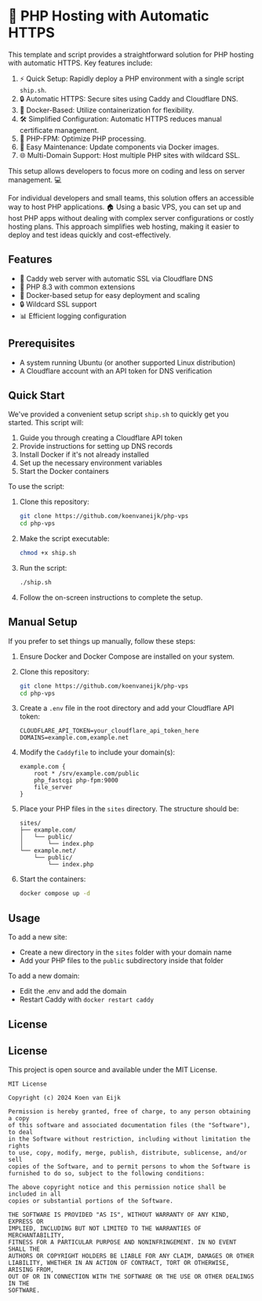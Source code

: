 # 🚀 PHP Hosting with Automatic HTTPS

This template and script provides a straightforward solution for PHP hosting with automatic HTTPS. Key features include:

1. ⚡ Quick Setup: Rapidly deploy a PHP environment with a single script `ship.sh`.
2. 🔒 Automatic HTTPS: Secure sites using Caddy and Cloudflare DNS.
3. 🐳 Docker-Based: Utilize containerization for flexibility.
4. 🛠️ Simplified Configuration: Automatic HTTPS reduces manual certificate management.
5. 🐘 PHP-FPM: Optimize PHP processing.
6. 🔄 Easy Maintenance: Update components via Docker images.
7. 🌐 Multi-Domain Support: Host multiple PHP sites with wildcard SSL.

This setup allows developers to focus more on coding and less on server management. 💻

For individual developers and small teams, this solution offers an accessible way to host PHP applications. 🏠 Using a basic VPS, you can set up and host PHP apps without dealing with complex server configurations or costly hosting plans. This approach simplifies web hosting, making it easier to deploy and test ideas quickly and cost-effectively.

## Features

- 🚀 Caddy web server with automatic SSL via Cloudflare DNS
- 🐘 PHP 8.3 with common extensions
- 🐳 Docker-based setup for easy deployment and scaling
- 🔒 Wildcard SSL support
- 📊 Efficient logging configuration

## Prerequisites

- A system running Ubuntu (or another supported Linux distribution)
- A Cloudflare account with an API token for DNS verification

## Quick Start

We've provided a convenient setup script `ship.sh` to quickly get you started. This script will:

1. Guide you through creating a Cloudflare API token
2. Provide instructions for setting up DNS records
3. Install Docker if it's not already installed
4. Set up the necessary environment variables
5. Start the Docker containers

To use the script:

1. Clone this repository:
   ```bash
   git clone https://github.com/koenvaneijk/php-vps
   cd php-vps
   ```

2. Make the script executable:
   ```bash
   chmod +x ship.sh
   ```

3. Run the script:
   ```bash
   ./ship.sh
   ```

4. Follow the on-screen instructions to complete the setup.

## Manual Setup

If you prefer to set things up manually, follow these steps:

1. Ensure Docker and Docker Compose are installed on your system.

2. Clone this repository:
   ```bash
   git clone https://github.com/koenvaneijk/php-vps
   cd php-vps
   ```

3. Create a `.env` file in the root directory and add your Cloudflare API token:
   ```
   CLOUDFLARE_API_TOKEN=your_cloudflare_api_token_here
   DOMAINS=example.com,example.net
   ```

4. Modify the `Caddyfile` to include your domain(s):
   ```
   example.com {
       root * /srv/example.com/public
       php_fastcgi php-fpm:9000
       file_server
   }
   ```

5. Place your PHP files in the `sites` directory. The structure should be:
   ```
   sites/
   ├── example.com/
   │   └── public/
   │       └── index.php
   └── example.net/
       └── public/
           └── index.php
   ```

6. Start the containers:
   ```bash
   docker compose up -d
   ```

## Usage

To add a new site:
- Create a new directory in the `sites` folder with your domain name
- Add your PHP files to the `public` subdirectory inside that folder

To add a new domain:
- Edit the .env and add the domain
- Restart Caddy with `docker restart caddy`



## License

## License

This project is open source and available under the MIT License.

```
MIT License

Copyright (c) 2024 Koen van Eijk

Permission is hereby granted, free of charge, to any person obtaining a copy
of this software and associated documentation files (the "Software"), to deal
in the Software without restriction, including without limitation the rights
to use, copy, modify, merge, publish, distribute, sublicense, and/or sell
copies of the Software, and to permit persons to whom the Software is
furnished to do so, subject to the following conditions:

The above copyright notice and this permission notice shall be included in all
copies or substantial portions of the Software.

THE SOFTWARE IS PROVIDED "AS IS", WITHOUT WARRANTY OF ANY KIND, EXPRESS OR
IMPLIED, INCLUDING BUT NOT LIMITED TO THE WARRANTIES OF MERCHANTABILITY,
FITNESS FOR A PARTICULAR PURPOSE AND NONINFRINGEMENT. IN NO EVENT SHALL THE
AUTHORS OR COPYRIGHT HOLDERS BE LIABLE FOR ANY CLAIM, DAMAGES OR OTHER
LIABILITY, WHETHER IN AN ACTION OF CONTRACT, TORT OR OTHERWISE, ARISING FROM,
OUT OF OR IN CONNECTION WITH THE SOFTWARE OR THE USE OR OTHER DEALINGS IN THE
SOFTWARE.
```
